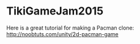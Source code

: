 # TikiGameJam2015

Here is a great tutorial for making a Pacman clone: http://noobtuts.com/unity/2d-pacman-game

